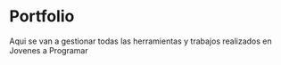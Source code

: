 # Portfolio
Aqui se van a gestionar todas las herramientas y trabajos realizados en Jovenes a Programar
